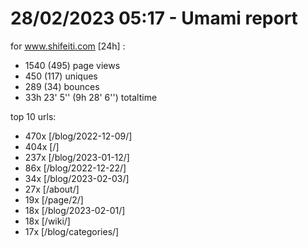 # 28/02/2023 05:17 - Umami report
for www.shifeiti.com [24h] :

 - 1540 (495) page views
 - 450 (117) uniques
 - 289 (34) bounces
 - 33h 23' 5'' (9h 28' 6'') totaltime


top 10 urls:
 - 470x [/blog/2022-12-09/]
 - 404x [/]
 - 237x [/blog/2023-01-12/]
 - 86x [/blog/2022-12-22/]
 - 34x [/blog/2023-02-03/]
 - 27x [/about/]
 - 19x [/page/2/]
 - 18x [/blog/2023-02-01/]
 - 18x [/wiki/]
 - 17x [/blog/categories/]


